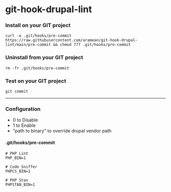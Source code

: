 # git-hook-drupal-lint

### Install on your GIT project
```shell
curl -o .git/hooks/pre-commit https://raw.githubusercontent.com/aramean/git-hook-drupal-lint/main/pre-commit && chmod 777 .git/hooks/pre-commit
```

### Uninstall from your GIT project
```shell
rm -fr .git/hooks/pre-commit
```

### Test on your GIT project
```shell
git commit
```
---

### Configuration
* 0 to Disable
* 1 to Enable
* "path to binary" to override drupal vendor path

#### .git/hooks/pre-commit
```shell
# PHP Lint
PHP_BIN=1

# Code Sniffer
PHPCS_BIN=1

# PHP Stan
PHPSTAN_BIN=1

```
